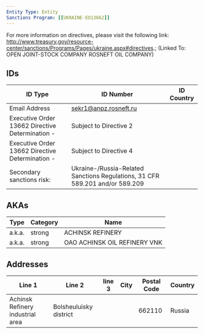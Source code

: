 ```yaml
---
Entity Type: Entity
Sanctions Program: [[UKRAINE-EO13662]]
---
```

For more information on directives, please visit the following link: http://www.treasury.gov/resource-center/sanctions/Programs/Pages/ukraine.aspx#directives.; (Linked To: OPEN JOINT-STOCK COMPANY ROSNEFT OIL COMPANY)

## IDs
| ID Type | ID Number | ID Country |
|---------|-----------|------------|
| Email Address | sekr1@anpz.rosneft.ru |  |
| Executive Order 13662 Directive Determination - | Subject to Directive 2 |  |
| Executive Order 13662 Directive Determination - | Subject to Directive 4 |  |
| Secondary sanctions risk: | Ukraine-/Russia-Related Sanctions Regulations, 31 CFR 589.201 and/or 589.209 |  |


## AKAs
| Type | Category | Name      | 
|------|----------|-----------|
| a.k.a. | strong | ACHINSK REFINERY |
| a.k.a. | strong | OAO ACHINSK OIL REFINERY VNK |


## Addresses
| Line 1 | Line 2 | line 3 | City | Postal Code| Country | 
|--------|--------|--------|------|------------|---------|
| Achinsk Refinery industrial area | Bolsheuluisky district |  |  | 662110 | Russia |

